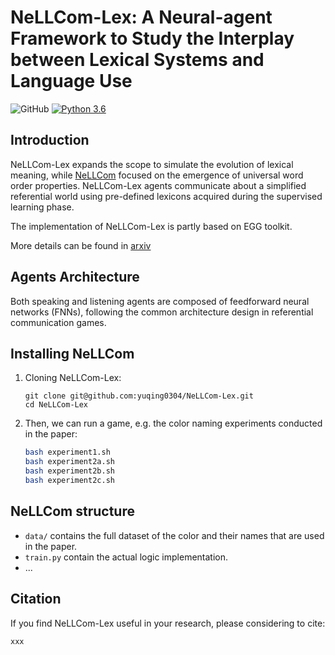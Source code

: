 # NeLLCom-Lex: A Neural-agent Framework to Study the Interplay between Lexical Systems and Language Use

![GitHub](https://img.shields.io/github/license/facebookresearch/EGG)
[![Python 3.6](https://img.shields.io/badge/python-3.6-blue.svg)](https://www.python.org/downloads/release/python-360/)

## Introduction

NeLLCom-Lex expands the scope to simulate the evolution of lexical meaning, while [NeLLCom](https://github.com/Yuchen-Lian/NeLLCom) focused on the emergence of universal word order properties.
NeLLCom-Lex agents communicate about a simplified referential world using pre-defined lexicons acquired during the supervised learning phase. 

The implementation of NeLLCom-Lex is partly based on EGG toolkit.

More details can be found in [arxiv](xxx)


## Agents Architecture

Both speaking and listening agents are composed of feedforward neural networks (FNNs), following the common architecture design in referential communication games.


## Installing NeLLCom

1. Cloning NeLLCom-Lex:
   ```
   git clone git@github.com:yuqing0304/NeLLCom-Lex.git
   cd NeLLCom-Lex
   ```
4. Then, we can run a game, e.g. the color naming experiments conducted in the paper:
    ```bash
    bash experiment1.sh
    bash experiment2a.sh
    bash experiment2b.sh
    bash experiment2c.sh
    ```

## NeLLCom structure

* `data/` contains the full dataset of the color and their names that are used in the paper.
* `train.py` contain the actual logic implementation.
* ...


## Citation
If you find NeLLCom-Lex useful in your research, please considering to cite:
```
xxx
```
